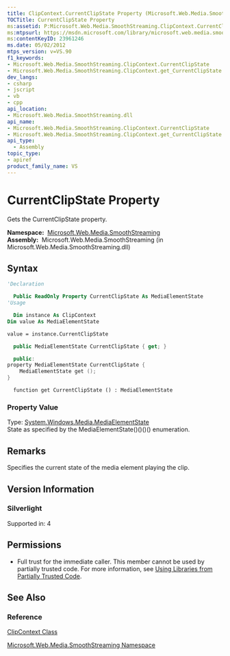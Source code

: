 ```yaml
---
title: ClipContext.CurrentClipState Property (Microsoft.Web.Media.SmoothStreaming)
TOCTitle: CurrentClipState Property
ms:assetid: P:Microsoft.Web.Media.SmoothStreaming.ClipContext.CurrentClipState
ms:mtpsurl: https://msdn.microsoft.com/library/microsoft.web.media.smoothstreaming.clipcontext.currentclipstate(v=VS.90)
ms:contentKeyID: 23961246
ms.date: 05/02/2012
mtps_version: v=VS.90
f1_keywords:
- Microsoft.Web.Media.SmoothStreaming.ClipContext.CurrentClipState
- Microsoft.Web.Media.SmoothStreaming.ClipContext.get_CurrentClipState
dev_langs:
- csharp
- jscript
- vb
- cpp
api_location:
- Microsoft.Web.Media.SmoothStreaming.dll
api_name:
- Microsoft.Web.Media.SmoothStreaming.ClipContext.CurrentClipState
- Microsoft.Web.Media.SmoothStreaming.ClipContext.get_CurrentClipState
api_type:
  - Assembly
topic_type:
- apiref
product_family_name: VS
---
```


# CurrentClipState Property

Gets the CurrentClipState property.

**Namespace:**  [Microsoft.Web.Media.SmoothStreaming](microsoft-web-media-smoothstreaming-namespace_1.md)  
**Assembly:**  Microsoft.Web.Media.SmoothStreaming (in Microsoft.Web.Media.SmoothStreaming.dll)

## Syntax

```vb
'Declaration

  Public ReadOnly Property CurrentClipState As MediaElementState
'Usage

  Dim instance As ClipContext
Dim value As MediaElementState

value = instance.CurrentClipState
```

```csharp
  public MediaElementState CurrentClipState { get; }
```

```cpp
  public:
property MediaElementState CurrentClipState {
    MediaElementState get ();
}
```

```jscript
  function get CurrentClipState () : MediaElementState
```

### Property Value

Type: [System.Windows.Media.MediaElementState](https://msdn.microsoft.com/library/cc190214)  
State as specified by the MediaElementState()()()() enumeration.  

## Remarks

Specifies the current state of the media element playing the clip.

## Version Information

### Silverlight

Supported in: 4  

## Permissions

  - Full trust for the immediate caller. This member cannot be used by partially trusted code. For more information, see [Using Libraries from Partially Trusted Code](https://msdn.microsoft.com/library/8skskf63).

## See Also

### Reference

[ClipContext Class](clipcontext-class-microsoft-web-media-smoothstreaming_1.md)

[Microsoft.Web.Media.SmoothStreaming Namespace](microsoft-web-media-smoothstreaming-namespace_1.md)
